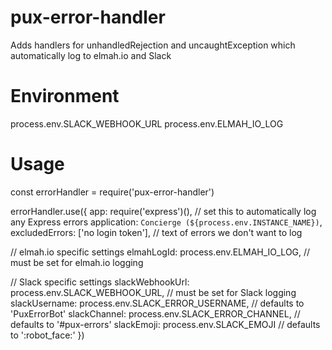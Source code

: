 # pux-error-handler

Adds handlers for unhandledRejection and uncaughtException which automatically log to elmah.io and Slack

# Environment 

process.env.SLACK_WEBHOOK_URL
process.env.ELMAH_IO_LOG

# Usage

const errorHandler = require('pux-error-handler')

errorHandler.use({
  app: require('express')(), // set this to automatically log any Express errors
  application: `Concierge (${process.env.INSTANCE_NAME})`,
  excludedErrors: ['no login token'], // text of errors we don't want to log
  
  // elmah.io specific settings
  elmahLogId: process.env.ELMAH_IO_LOG, // must be set for elmah.io logging

  // Slack specific settings
  slackWebhookUrl: process.env.SLACK_WEBHOOK_URL, // must be set for Slack logging
  slackUsername: process.env.SLACK_ERROR_USERNAME, // defaults to 'PuxErrorBot'
  slackChannel: process.env.SLACK_ERROR_CHANNEL, // defaults to '#pux-errors'
  slackEmoji: process.env.SLACK_EMOJI // defaults to ':robot_face:'
})